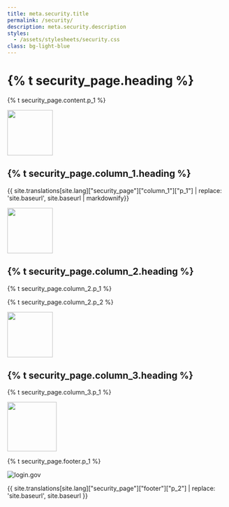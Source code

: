 ```yaml
---
title: meta.security.title
permalink: /security/
description: meta.security.description
styles:
  - /assets/stylesheets/security.css
class: bg-light-blue
---
```


<div class="bg-navy">
  <div class="container cntnr-wide px2 flex flex-center flex-justify">
    <div class="sm-col-8 py3 sm-py4">
      <h1 class="mt0 mb1 white">
        {% t security_page.heading %}
      </h1>
      <p class="overflow-hidden mb0 white fs-20p">
        {% t security_page.content.p_1 %}
      </p>
    </div>
    <div class="sm-show sm-col-3 center">
      <img alt="" src="{{ '/assets/img/vault-door.svg' | relative_url }}" style="max-width:80%;">
    </div>
  </div>
</div>

<div class="bg-white">
  <div class="container cntnr-wide px2 pt3 pb2">
    <div class="clearfix mxn2">
      <div class="col sm-col-4 px2 sm-mb3 mb2">
        <img src="{{ site.baseurl }}/assets/img/vault.svg" alt="" height="104">
        <h2 class="mt2 mb2 pb2 gray border-bottom border-light-blue">
          {% t security_page.column_1.heading %}
        </h2>
        <p>
          {{ site.translations[site.lang]["security_page"]["column_1"]["p_1"] | replace: 'site.baseurl', site.baseurl | markdownify}}
        </p> 
      </div>
      <div class="col sm-col-4 px2 sm-mb3 mb2">
        <img src="{{ site.baseurl }}/assets/img/safe-deposit.svg" alt="" height="104">
        <h2 class="mt2 mb2 pb2 gray border-bottom border-light-blue">
          {% t security_page.column_2.heading %}
        </h2>
        <p>
          {% t security_page.column_2.p_1 %}
        </p>
        <p>
          {% t security_page.column_2.p_2 %}
        </p>
      </div>
      <div class="col sm-col-4 px2 sm-mb3 mb2">
        <img src="{{ site.baseurl }}/assets/img/key.svg" alt="" height="104">
        <h2 class="mt2 mb2 pb2 gray border-bottom border-light-blue">
          {% t security_page.column_3.heading %}
        </h2>
        <p>
          {% t security_page.column_3.p_1 %}
        </p>
      </div>
    </div>
  </div>
</div>

<footer>
  <div class="container cntnr-wide serif h5">
    <div class="clearfix mxn1">
      <div class="col sm-col-12 my3">
        <img class="col sm-col-2 py1 pl3" src="{{ site.baseurl }}/assets/img/code.svg" alt="" width="113"/>
        <p class="col sm-col-6 px3 regular py1 m0">
          {% t security_page.footer.p_1 %}
        </p>
        <div class="col sm-col-4 px2 py1 vt-dot-border">
          <div class="ml2">
            <div class='sm-show'>
              <img class="col col-6 mb1" src="{{ site.baseurl }}/assets/img/logo.svg" alt="login.gov">
            </div>
            <p class="col col-12" markdown="1">
              {{ site.translations[site.lang]["security_page"]["footer"]["p_2"] | replace: 'site.baseurl', site.baseurl }}
            </p>
          </div>
        </div>
      </div>
    </div>
  </div>
</footer>
